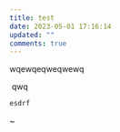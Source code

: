 ```yaml
---
title: test
date: 2023-05-01 17:16:14
updated: ""
comments: true
---
```

w﻿qewqeqweqwewq



$﻿$
q﻿wq
$﻿$

```cpp
esdrf
```

~